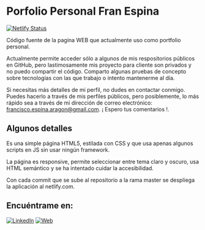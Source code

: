 # Porfolio Personal Fran Espina
[![Netlify Status](https://api.netlify.com/api/v1/badges/7604e853-3fd1-4451-a75c-29e9d9d1f679/deploy-status)](https://app.netlify.com/sites/fjespina/deploys)

Código fuente de la pagina WEB que actualmente uso como portfolio personal.

Actualmente permite acceder sólo a algunos de mis respositorios públicos en GitHub, pero lastimosamente mis proyecto para cliente son privados y no puedo compartir el código. Comparto algunas pruebas de concepto sobre tecnologías con las que trabajo o intento mantenerme al día.

Si necesitas más detalles de mi perfil, no dudes en contactar conmigo. Puedes hacerlo a través de mis perfiles públicos, pero posiblemente, lo más rápido sea a través de mi dirección de correo electrónico: [francisco.espina.aragon@gmail.com](francisco.espina.aragon@gmail.com). ¡ Espero tus comentarios !.

## Algunos detalles
Es una simple página HTML5, estilada con CSS y que usa apenas algunos scripts en JS sin usar ningún framework.

La página es responsive, permite seleccionar entre tema claro y oscuro, usa HTML semántico y se ha intentado cuidar la accesibilidad.

Con cada commit que se sube al repositorio a la rama master se despliega la aplicación al netlify.com.

## Encuéntrame en:

[![LinkedIn](https://img.shields.io/badge/LinkedIn-Fran_Espina-0077B5?style=for-the-badge&logo=linkedin&logoColor=white&labelColor=101010)](https://www.linkedin.com/in/fjespina)
[![Web](https://img.shields.io/badge/Web-FJESPINA.NETLIFY.APP-14a1f0?style=for-the-badge&logo=dev.to&logoColor=white&labelColor=101010)](https://fjespina.netlify.app)
